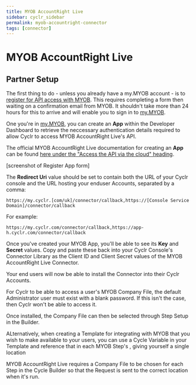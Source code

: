 ```yaml
---
title: MYOB AccountRight Live
sidebar: cyclr_sidebar
permalink: myob-accountright-connector
tags: [connector]
---
```


# MYOB AccountRight Live #

Partner Setup
-------------

The first thing to do - unless you already have a my.MYOB account - is to [register for API access with MYOB](https://developer.myob.com/contact/register-for-myobapi-access/).  This requires completing a form then waiting on a confirmation email from MYOB.  It shouldn't take more than 24 hours for this to arrive and will enable you to sign in to [my.MYOB](https://my.myob.com.au/Pages/Default.aspx).

One you're in [my.MYOB](https://my.myob.com.au/Pages/Default.aspx), you can create an **App** within the Developer Dashboard to retrieve the neccessary authentication details required to allow Cyclr to access MYOB AccountRight Live's API.

The official MYOB AccountRight Live documentation for creating an **App** can be found [here under the "Access the API via the cloud" heading](https://developer.myob.com/api/accountright/api-overview/getting-started/).

[screenshot of Register App form]

The **Redirect Uri** value should be set to contain both the URL of your Cyclr console and the URL hosting your enduser Accounts, separated by a comma:

```https://my.cyclr.[com/uk]/connector/callback,https://[Console Service Domain]/connector/callback```

For example:

```https://my.cyclr.com/connector/callback,https://app-h.cyclr.com/connector/callback```


Once you've created your MYOB App, you'll be able to see its **Key** and **Secret** values.  Copy and paste these back into your Cyclr Console's Connector Library as the Client ID and Client Secret values of the MYOB AccountRight Live Connector.

Your end users will now be able to install the Connector into their Cyclr Accounts.


For Cyclr to be able to access a user's MYOB Company File, the default Administrator user must exist with a blank password.  If this isn't the case, then Cyclr won't be able to access it.

Once installed, the Company File can then be selected through Step Setup in the Builder.

ALternatively, when creating a Template for integrating with MYOB that you wish to make available to your users, you can use a Cycle Variable in your Template and reference that in each MYOB Step's , giving yourself a single location


MYOB AccountRight Live requires a Company File to be chosen for each Step in the Cycle Builder so that the Request is sent to the correct location when it's run.
